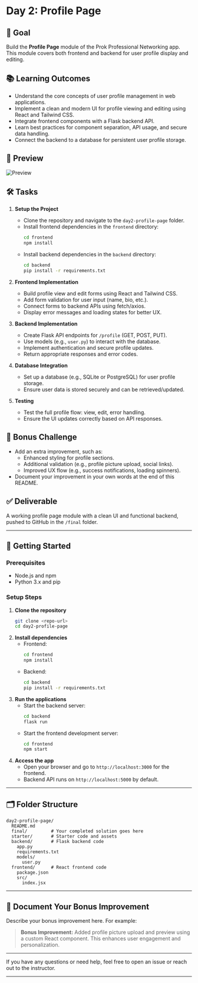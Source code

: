 # Day 2: Profile Page

## 🎯 Goal

Build the **Profile Page** module of the Prok Professional Networking app. This module covers both frontend and backend for user profile display and editing.

## 📚 Learning Outcomes

- Understand the core concepts of user profile management in web applications.
- Implement a clean and modern UI for profile viewing and editing using React and Tailwind CSS.
- Integrate frontend components with a Flask backend API.
- Learn best practices for component separation, API usage, and secure data handling.
- Connect the backend to a database for persistent user profile storage.

## 📸 Preview

![Preview](./starter/preview.png)

## 🛠️ Tasks

1. **Setup the Project**

   - Clone the repository and navigate to the `day2-profile-page` folder.
   - Install frontend dependencies in the `frontend` directory:
     ```bash
     cd frontend
     npm install
     ```
   - Install backend dependencies in the `backend` directory:
     ```bash
     cd backend
     pip install -r requirements.txt
     ```

2. **Frontend Implementation**

   - Build profile view and edit forms using React and Tailwind CSS.
   - Add form validation for user input (name, bio, etc.).
   - Connect forms to backend APIs using fetch/axios.
   - Display error messages and loading states for better UX.

3. **Backend Implementation**

   - Create Flask API endpoints for `/profile` (GET, POST, PUT).
   - Use models (e.g., `user.py`) to interact with the database.
   - Implement authentication and secure profile updates.
   - Return appropriate responses and error codes.

4. **Database Integration**

   - Set up a database (e.g., SQLite or PostgreSQL) for user profile storage.
   - Ensure user data is stored securely and can be retrieved/updated.

5. **Testing**
   - Test the full profile flow: view, edit, error handling.
   - Ensure the UI updates correctly based on API responses.

## 🧪 Bonus Challenge

- Add an extra improvement, such as:
  - Enhanced styling for profile sections.
  - Additional validation (e.g., profile picture upload, social links).
  - Improved UX flow (e.g., success notifications, loading spinners).
- Document your improvement in your own words at the end of this README.

## ✅ Deliverable

A working profile page module with a clean UI and functional backend, pushed to GitHub in the `/final` folder.

---

## 🚀 Getting Started

### Prerequisites

- Node.js and npm
- Python 3.x and pip

### Setup Steps

1. **Clone the repository**
   ```bash
   git clone <repo-url>
   cd day2-profile-page
   ```
2. **Install dependencies**
   - Frontend:
     ```bash
     cd frontend
     npm install
     ```
   - Backend:
     ```bash
     cd backend
     pip install -r requirements.txt
     ```
3. **Run the applications**
   - Start the backend server:
     ```bash
     cd backend
     flask run
     ```
   - Start the frontend development server:
     ```bash
     cd frontend
     npm start
     ```
4. **Access the app**
   - Open your browser and go to `http://localhost:3000` for the frontend.
   - Backend API runs on `http://localhost:5000` by default.

---

## 🗂️ Folder Structure

```
day2-profile-page/
  README.md
  final/         # Your completed solution goes here
  starter/       # Starter code and assets
  backend/       # Flask backend code
    app.py
    requirements.txt
    models/
      user.py
  frontend/      # React frontend code
    package.json
    src/
      index.jsx
```

---

## 📝 Document Your Bonus Improvement

Describe your bonus improvement here. For example:

> **Bonus Improvement:** Added profile picture upload and preview using a custom React component. This enhances user engagement and personalization.

---

If you have any questions or need help, feel free to open an issue or reach out to the instructor.

---
